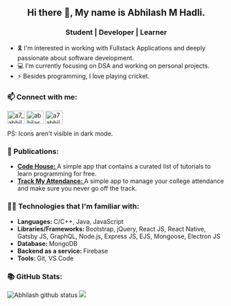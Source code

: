 <h2 align="center">Hi there 👋, My name is Abhilash M Hadli.</h2>    

<h3 align="center">Student | Developer | Learner</h3>    

- 🎗 I'm interested in working with Fullstack Applications and deeply passionate about software development.  
- 💻 I’m currently focusing on DSA and working on personal projects.  
- ⚡ Besides programming, I love playing cricket.  

<h3 align="left">📫 Connect with me:</h3> 
<a href="https://instagram.com/a7_abhilash" target="blank"><img align="center" src="https://cdn.jsdelivr.net/npm/simple-icons@3.0.1/icons/instagram.svg" alt="a7_abhilash" height="30" width="40" /></a>
<a href="https://linkedin.com/in/abhilash-m-hadli-a71b481b1" target="blank"><img align="center" src="https://cdn.jsdelivr.net/npm/simple-icons@3.0.1/icons/linkedin.svg" alt="abhilash-m-hadli-a71b481b1" height="30" width="40" /></a>
<a href="mailto:a7abhilash@gmail.com" target="blank"><img align="center" src="https://cdn.jsdelivr.net/npm/simple-icons@3.0.1/icons/gmail.svg" alt="a7abhilash@gmail.com" height="30" width="40" /></a>    
<p>PS: Icons aren't visible in dark mode.</p>

<h3 align="left">🎀 Publications:</h3>
<ul>
  <li><a href="http://bit.ly/codehouse-playstore"/><strong>Code House: </strong></a>A simple app that contains a curated list of tutorials to learn programming for free.</li>
  <li><a href="http://bit.ly/tma-playstore"/><strong>Track My Attendance: </strong></a>A simple app to manage your college attendance and make sure you never go off the track.</li>
</ul>

<h3 align="left">👨‍💻 Technologies that I'm familiar with:</h3>
<ul>
  <li><strong>Languages: </strong>C/C++, Java, JavaScript</li>
  <li><strong>Libraries/Frameworks: </strong>Bootstrap, jQuery, React JS, React Native, Gatsby JS, GraphQL, Node.js, Express JS, EJS, Mongoose, Electron JS</li>
  <li><strong>Database: </strong>MongoDB</li>
  <li><strong>Backend as a service: </strong>Firebase</li>
  <li><strong>Tools: </strong>Git, VS Code</li>
</ul>

<h3 align="left">📚 GitHub Stats:</h3>  
<img  src="https://github-readme-streak-stats.herokuapp.com/?user=a7abhilash&hide_border=true&theme=tokyonight" alt="Abhilash github status">
<img  src="https://github-readme-stats.vercel.app/api?username=a7abhilash&include_all_commits=true&show_icons=true&theme=tokyonight&line_height=27&count_private=true">


<!--
### 📑Blogs - No Stack to Fullstack  
>> [Read Blogs](https://bit.ly/nstfblogs)  
>> Tech Writings | Programming | Projects | DSA  
>> And yes I've kept my friend's name as the creator of the page for time being. 


**A7abhilash/a7abhilash** is a ✨ _special_ ✨ repository because its `README.md` (this file) appears on your GitHub profile.

Here are some ideas to get you started:

- 👯 I’m looking to collaborate on ...
- 🤔 I’m looking for help with ...
- 💬 Ask me about ...
- 😄 Pronouns: ...

<p align="left"> <img src="https://komarev.com/ghpvc/?username=a7abhilash&label=Views&color=blue&style=plastic" alt="a7abhilash" /> </p>

<a href="https://github.com/a7abhilash">
  <img align="center" src="https://github-readme-stats.vercel.app/api/top-langs/?username=a7abhilash&theme=dark&hide=makefile,C&layout=compact" />
</a>
-->
